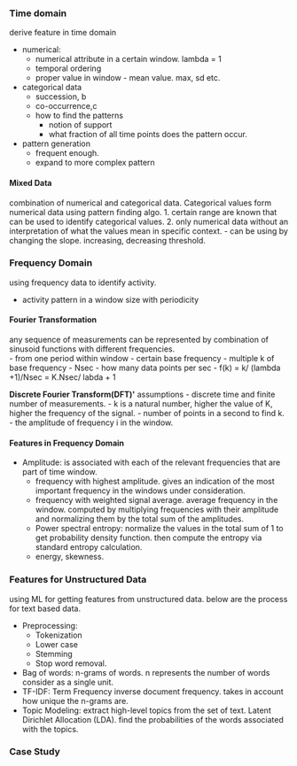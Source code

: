 ### Time domain
derive feature in time domain
- numerical: 
    - numerical attribute in a certain window. lambda = 1 
    - temporal ordering 
    - proper value in window - mean value. max, sd etc.  
- categorical data
    - succession, b 
    - co-occurrence,c 
    - how to find the patterns 
        - notion of support 
        - what fraction of all time points does the pattern occur. 
- pattern generation 
    - frequent enough. 
    - expand to more complex pattern 
#### Mixed Data 
combination of numerical and categorical data. Categorical values form numerical data using pattern finding algo. 
    1.  certain range are known that can be used to identify categorical values. 
    2. only numerical data without an interpretation of what the values mean in specific context. 
        - can be using by changing the slope. increasing, decreasing threshold. 

### Frequency Domain 
using frequency data to identify activity. 
- activity pattern in a window size with periodicity 

#### Fourier Transformation 
any sequence of measurements can be represented by combination of sinusoid functions with different frequencies.   
    - from one period within window 
    - certain base frequency 
    - multiple k of base frequency
    - Nsec - how many data points per sec 
    - f(k) = k/ (lambda +1)/Nsec = K.Nsec/ labda + 1
    
**Discrete Fourier Transform(DFT)'** assumptions - discrete time and finite number of measurements. 
    - k is a natural number, higher the value of K, higher the frequency of the signal. 
    - number of points in a second to find k. 
    - the amplitude of frequency i in the window. 
#### Features in Frequency Domain 
- Amplitude: is associated with each of the relevant frequencies  that are part of time window. 
    - frequency with highest amplitude. gives an indication of the most important frequency in the windows under consideration. 
    - frequency with weighted signal average. average frequency in the window. computed by multiplying frequencies with their amplitude and normalizing them by the total sum of the amplitudes. 
    - Power spectral entropy: normalize the values in the total sum of 1 to get probability density function. then compute the entropy via standard entropy calculation. 
    - energy, skewness. 

### Features for Unstructured Data
using ML for getting features from unstructured data. below are the process for text based data. 
- Preprocessing: 
    - Tokenization 
    - Lower case 
    - Stemming
    - Stop word removal. 
- Bag of words: n-grams of words. n represents the number of words consider as a single unit. 
- TF-IDF: Term Frequency inverse document frequency. takes in account how unique the n-grams are. 
- Topic Modeling: extract high-level topics from the set of text. Latent Dirichlet Allocation (LDA). find the probabilities of the words associated with the topics.  


### Case Study 